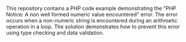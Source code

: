 This repository contains a PHP code example demonstrating the "PHP Notice: A non well formed numeric value encountered" error. The error occurs when a non-numeric string is encountered during an arithmetic operation in a loop. The solution demonstrates how to prevent this error using type checking and data validation.